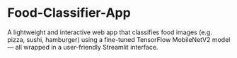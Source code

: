# Food-Classifier-App
A lightweight and interactive web app that classifies food images (e.g. pizza, sushi, hamburger) using a fine-tuned TensorFlow MobileNetV2 model — all wrapped in a user-friendly Streamlit interface.
